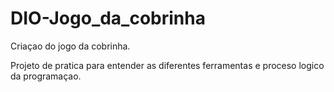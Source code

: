 # DIO-Jogo_da_cobrinha
Criaçao do jogo da cobrinha.

 Projeto de pratica para entender as diferentes ferramentas e proceso logico da programaçao.
